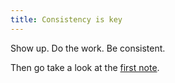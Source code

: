 ```yaml
---
title: Consistency is key
---
```


Show up. Do the work. Be consistent.

Then go take a look at the [first note](/2020-09-10-your-first-note).

[first note]: http://snowyepistles.github.io/2020-09-10-your-first-note
